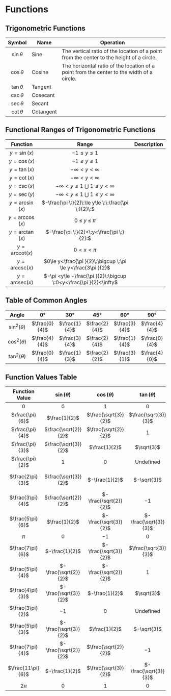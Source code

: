 # Functions

## Trigonometric Functions

| Symbol | Name| Operation|
|:---:|---|---|
| $\sin{\theta}$ | Sine| The vertical ratio of the location of a point from the center to the height of a circle. |
| $\cos{\theta}$ | Cosine | The horizontal ratio of the location of a point from the center to the width of a circle. |
| $\tan{\theta}$ | Tangent|  |
| $\csc{\theta}$ | Cosecant |  |
| $\sec{\theta}$ | Secant |  |
| $\cot{\theta}$ | Cotangent |  |

## Functional Ranges of Trigonometric Functions

| Function | Range | Description |
|:---:|:---:|---|
| $y=\sin \left(x\right)$ | $-1\le y\le 1$ |  |
| $y=\cos \left(x\right)$ | $-1\le y\le 1$ |  |
| $y=\tan \left(x\right)$ | $-\infty <y<\infty$ |  |
| $y=\cot \left(x\right)$ | $-\infty <y<\infty$ |  |
| $y=\csc \left(x\right)$ | $-\infty <y\le 1\:\bigcup \:1\le y<\infty$ |  |
| $y=\sec \left(y\right)$ | $-\infty <y\le 1\:\bigcup \:1\le y<\infty$ |  |
| $y=\arcsin \left(x\right)$ | $-\frac{\pi \:}{2}\:\le y\le \:\:\frac{\pi \:}{2}\:$ |  |
| $y=\arccos \left(x\right)$ | $0\:\le \:y\:\le \:\pi$ |  |
| $y=\arctan \left(x\right)$ | $-\frac{\pi \:}{2}<\:y<\frac{\pi \:}{2}:$ |  |
| $y=\textrm{arccot}\left(x\right)$ | $0<x<\pi$ |  |
| $y=\textrm{arccsc}\left(x\right)$ | $0\le y<\frac{\pi }{2}\:\bigcup \:\pi \le y<\frac{3\pi }{2}$ |  |
| $y=\textrm{arcsec}\left(x\right)$ | $-\pi <y\le -\frac{\pi }{2}\:\bigcup \:0<y<\frac{\pi }{2}<\infty$ |  |

## Table of Common Angles

|Angle | $0°$ | $30°$ | $45°$ | $60°$ | $90°$ |
|:---:|:---:|:---:|:---:|:---:|:---:|
| $\sin^2(\theta)$ | $\frac{0}{4}$ | $\frac{1}{4}$ | $\frac{2}{4}$ | $\frac{3}{4}$ | $\frac{4}{4}$ |
| $\cos^2(\theta)$ | $\frac{4}{4}$ | $\frac{3}{4}$ | $\frac{2}{4}$ | $\frac{1}{4}$ | $\frac{0}{4}$ |
| $\tan^2(\theta)$ | $\frac{0}{4}$ | $\frac{1}{3}$ | $\frac{2}{2}$ | $\frac{3}{1}$ | $\frac{4}{0}$ |

## Function Values Table

| Function <br /> Value| $\sin(\theta)$ | $\cos(\theta)$ | $\tan(\theta)$ | $\cot(\theta)$ |
|:---:|:---:|:---:|:---:|:---:|
| $0$ | $0$ | $1$ | $0$ | $\mathrm{Undefined}$ |
| $\frac{\pi}{6}$ | $\frac{1}{2}$ | $\frac{\sqrt{3}}{2}$ | $\frac{\sqrt{3}}{3}$ | $\sqrt{3}$ |
| $\frac{\pi}{4}$ | $\frac{\sqrt{2}}{2}$ | $\frac{\sqrt{2}}{2}$ | $1$ | $1$ |
| $\frac{\pi}{3}$ | $\frac{\sqrt{3}}{2}$ | $\frac{1}{2}$ | $\sqrt{3}$ | $\frac{\sqrt{3}}{3}$ |
| $\frac{\pi}{2}$ | $1$ | $0$ | $\mathrm{Undefined}$ | $0$ |
| $\frac{2\pi}{3}$ | $\frac{\sqrt{3}}{2}$ | $-\frac{1}{2}$ | $-\sqrt{3}$ | $-\frac{\sqrt{3}}{3}$ |
| $\frac{3\pi}{4}$ | $\frac{\sqrt{2}}{2}$ | $-\frac{\sqrt{2}}{2}$ | $-1$ | $-1$ |
| $\frac{5\pi}{6}$ | $\frac{1}{2}$ | $-\frac{\sqrt{3}}{2}$ | $-\frac{\sqrt{3}}{3}$ | $-\sqrt{3}$ |
| $\pi$ | $0$ | $-1$ | $0$ | $\mathrm{Undefined}$ |
| $\frac{7\pi}{6}$ | $-\frac{1}{2}$ | $-\frac{\sqrt{3}}{2}$ | $\frac{\sqrt{3}}{3}$ | $\sqrt{3}$ |
| $\frac{5\pi}{4}$ | $-\frac{\sqrt{2}}{2}$ | $-\frac{\sqrt{2}}{2}$ | $1$ | $1$ |
| $\frac{4\pi}{3}$ | $-\frac{\sqrt{3}}{2}$ | $-\frac{1}{2}$ | $\sqrt{3}$ | $\frac{\sqrt{3}}{3}$ |
| $\frac{3\pi}{2}$ | $-1$ | $0$ | $\mathrm{Undefined}$ | $0$ |
| $\frac{5\pi}{3}$ | $-\frac{\sqrt{3}}{2}$ | $\frac{1}{2}$ | $-\sqrt{3}$ | $-\frac{\sqrt{3}}{3}$ |
| $\frac{7\pi}{4}$ | $-\frac{\sqrt{2}}{2}$ | $\frac{\sqrt{2}}{2}$ | $-1$ | $-1$ |
| $\frac{11\pi}{6}$ | $-\frac{1}{2}$ | $\frac{\sqrt{3}}{2}$ | $-\frac{\sqrt{3}}{3}$ | $-\sqrt{3}$ |
| $2\pi$ | $0$ | $1$ | $0$ | $\mathrm{Undefined}$ |
